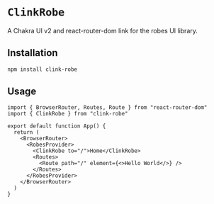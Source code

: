 # `ClinkRobe`

A Chakra UI v2 and react-router-dom link for the robes UI library.

## Installation

```bash
npm install clink-robe
```

## Usage

```tsx
import { BrowserRouter, Routes, Route } from "react-router-dom"
import { ClinkRobe } from "clink-robe"

export default function App() {
  return (
    <BrowserRouter>
      <RobesProvider>
        <ClinkRobe to="/">Home</ClinkRobe>
        <Routes>
          <Route path="/" element={<>Hello World</>} />
        </Routes>
      </RobesProvider>
    </BrowserRouter>
  )
}
```